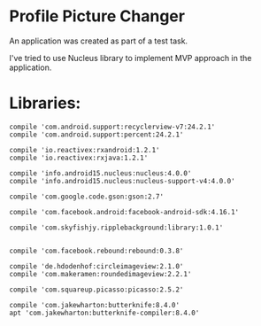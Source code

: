 # Profile Picture Changer

An application was created as part of a test task.

I've tried to use Nucleus library to implement MVP approach in the application.

# Libraries:

    compile 'com.android.support:recyclerview-v7:24.2.1'
    compile 'com.android.support:percent:24.2.1'

    compile 'io.reactivex:rxandroid:1.2.1'
    compile 'io.reactivex:rxjava:1.2.1'

    compile 'info.android15.nucleus:nucleus:4.0.0'
    compile 'info.android15.nucleus:nucleus-support-v4:4.0.0'

    compile 'com.google.code.gson:gson:2.7'

    compile 'com.facebook.android:facebook-android-sdk:4.16.1'

    compile 'com.skyfishjy.ripplebackground:library:1.0.1'


    compile 'com.facebook.rebound:rebound:0.3.8'

    compile 'de.hdodenhof:circleimageview:2.1.0'
    compile 'com.makeramen:roundedimageview:2.2.1'

    compile 'com.squareup.picasso:picasso:2.5.2'
    
    compile 'com.jakewharton:butterknife:8.4.0'
    apt 'com.jakewharton:butterknife-compiler:8.4.0'
